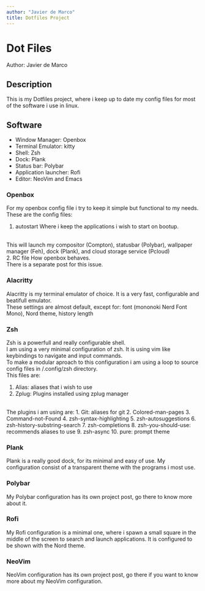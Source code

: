 ```yaml
---
author: "Javier de Marco"
title: Dotfiles Project
---
```


# Dot Files

Author: Javier de Marco

## Description

This is my Dotfiles project, where i keep up to date my config files for most of the software i use
in linux.
<br>

## Software

* Window Manager: Openbox
* Terminal Emulator: kitty
* Shell: Zsh
* Dock: Plank
* Status bar: Polybar
* Application launcher: Rofi
* Editor: NeoVim and Emacs

### Openbox

For my openbox config file i try to keep it simple but functional to my needs.
<br>
These are the config files:
1. autostart
Where i keep the applications i wish to start on bootup.
<br>
This will launch my compositor (Compton), statusbar (Polybar), wallpaper manager (Feh), dock (Plank), and cloud storage service (Pcloud)
<br>
2. RC file
How openbox behaves.
<br>
There is a separate post for this issue.

### Alacritty

Alacritty is my terminal emulator of choice. It is a very fast, configurable and beatifull emulator.
<br>
These settings are almost default, except for: font (mononoki Nerd Font Mono), Nord theme, history length

### Zsh

Zsh is a powerfull and really configurable shell.
<br>
I am using a very minimal configuration of zsh. It is using vim like keybindings to navigate and input commands.
<br>
To make a modular aproach to this configuration i am using a loop to source config files in /.config/zsh directory.
<br>
This files are:
1. Alias: aliases that i wish to use
2. Zplug: Plugins installed using zplug manager
<br>
The plugins i am using are:
1. Git: aliases for git
2. Colored-man-pages
3. Command-not-Found
4. zsh-syntax-highlighting
5. zsh-autosuggestions
6. zsh-history-substring-search
7. zsh-completions
8. zsh-you-should-use: recommends aliases to use
9. zsh-async
10. pure: prompt theme

### Plank

Plank is a really good dock, for its minimal and easy of use. My configuration consist of a transparent theme with the programs i most use.

### Polybar

My Polybar configuration has its own project post, go there to know more about it.

### Rofi

My Rofi configuration is a minimal one, where i spawn a small square in the middle of the screen to search and launch applications. It is configured to be shown with the Nord theme.

### NeoVim

NeoVim configuration has its own project post, go there if you want to know more about my NeoVim configuration.
